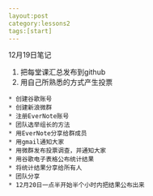 ```yaml
---
layout:post
category:lessons2
tags:[start]
---
```

12月19日笔记

  1. 把每堂课汇总发布到github
  2. 用自己所熟悉的方式产生投票


	* 创建谷歌账号
	* 创建新浪微群
	* 注册EverNote账号
	* 团队选举组长的方法
	* 用EverNote分享给群成员
	* 用gmail通知大家
	* 用微群发布投票调查，并通知大家
	* 用谷歌电子表格公布统计结果
	* 将统计结果分享给所有人
	* 团队分享
	* 12月20日一点半开始半个小时内把结果公布出来

